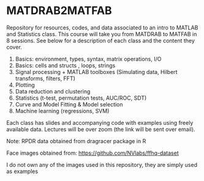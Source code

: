 # MATDRAB2MATFAB

Repository for resources, codes, and data associated to an intro to MATLAB and Statistics class.
This course will take you from MATDRAB to MATFAB in 8 sessions.
See below for a description of each class and the content they cover.

1. Basics: environment, types, syntax, matrix operations,  I/O
2. Basics: cells and structs , loops, strings
3. Signal processing + MATLAB toolboxes (Simulating data, Hilbert transforms, filters, FFT)
4. Plotting
5. Data reduction and clustering 
6. Statistics (t-test, permutation tests, AUC/ROC, SDT) 
7. Curve and Model Fitting & Model selection 
8. Machine learning (regressions, SVM)

Each class has slides and accompanying code with examples using freely available data.
Lectures will be over zoom (the link will be sent over email).


















Note:
RPDR data obtained from dragracer package in R

Face images obtained from: https://github.com/NVlabs/ffhq-dataset 

I do not own any of the images used in this repository, they are simply used as examples





